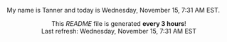 My name is Tanner and today is Wednesday, November 15, 7:31 AM EST.

<p align="center">This <i>README</i> file is generated <b>every 3 hours</b>!</br>Last refresh: Wednesday, November 15, 7:31 AM EST<br /></p>
